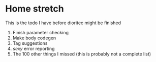 # Home stretch
This is the todo I have before dioritec might be finished

1. Finish parameter checking
2. Make body codegen
3. Tag suggestions
4. *sexy* error reporting
5. The 100 other things I missed (this is probably not a complete list)


